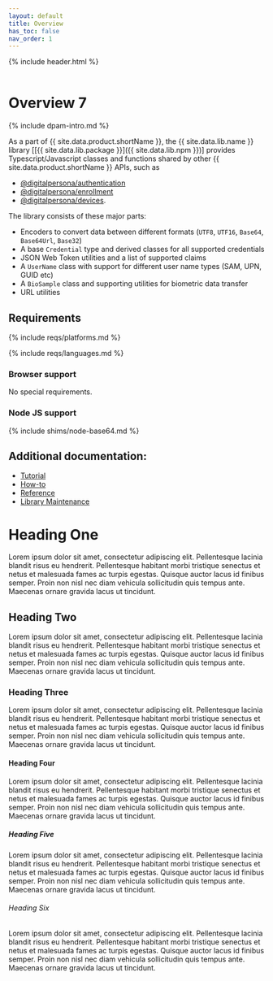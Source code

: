 ```yaml
---
layout: default
title: Overview
has_toc: false
nav_order: 1  
---
```

{% include header.html %}  
<BR>  

# Overview 7
{% include dpam-intro.md %}

As a part of {{ site.data.product.shortName }}, the {{ site.data.lib.name }} library
[[{{ site.data.lib.package }}]({{ site.data.lib.npm }})]
provides Typescript/Javascript classes and functions shared by other
{{ site.data.product.shortName }} APIs, such as

- [@digitalpersona/authentication](https://www.npmjs.com/package/@digitalpersona/authentication)  
- [@digitalpersona/enrollment](https://www.npmjs.com/package/@digitalpersona/enrollment)  
- [@digitalpersona/devices](https://www.npmjs.com/package/@digitalpersona/devices).

The library consists of these major parts:

* Encoders to convert data between different formats (`UTF8`, `UTF16`, `Base64`, `Base64Url`, `Base32`)
* A base `Credential` type and derived classes for all supported credentials
* JSON Web Token utilities and a list of supported claims
* A `UserName` class with support for different user name types (SAM, UPN, GUID etc)
* A `BioSample` class and supporting utilities for biometric data transfer
* URL utilities

## Requirements

{% include reqs/platforms.md %}

{% include reqs/languages.md %}

### Browser support

No special requirements.

### Node JS support

{% include shims/node-base64.md %}

## Additional documentation:

* [Tutorial](./tutorial.md)
* [How-to](./how-to.md)
* [Reference](./reference.md)
* [Library Maintenance](./maintain/index.md)


# Heading One
Lorem ipsum dolor sit amet, consectetur adipiscing elit. Pellentesque lacinia blandit risus eu hendrerit. Pellentesque habitant morbi tristique senectus et netus et malesuada fames ac turpis egestas. Quisque auctor lacus id finibus semper. Proin non nisl nec diam vehicula sollicitudin quis tempus ante. Maecenas ornare gravida lacus ut tincidunt.
## Heading Two
Lorem ipsum dolor sit amet, consectetur adipiscing elit. Pellentesque lacinia blandit risus eu hendrerit. Pellentesque habitant morbi tristique senectus et netus et malesuada fames ac turpis egestas. Quisque auctor lacus id finibus semper. Proin non nisl nec diam vehicula sollicitudin quis tempus ante. Maecenas ornare gravida lacus ut tincidunt.
### Heading Three
Lorem ipsum dolor sit amet, consectetur adipiscing elit. Pellentesque lacinia blandit risus eu hendrerit. Pellentesque habitant morbi tristique senectus et netus et malesuada fames ac turpis egestas. Quisque auctor lacus id finibus semper. Proin non nisl nec diam vehicula sollicitudin quis tempus ante. Maecenas ornare gravida lacus ut tincidunt.
#### Heading Four
Lorem ipsum dolor sit amet, consectetur adipiscing elit. Pellentesque lacinia blandit risus eu hendrerit. Pellentesque habitant morbi tristique senectus et netus et malesuada fames ac turpis egestas. Quisque auctor lacus id finibus semper. Proin non nisl nec diam vehicula sollicitudin quis tempus ante. Maecenas ornare gravida lacus ut tincidunt.
##### Heading Five
Lorem ipsum dolor sit amet, consectetur adipiscing elit. Pellentesque lacinia blandit risus eu hendrerit. Pellentesque habitant morbi tristique senectus et netus et malesuada fames ac turpis egestas. Quisque auctor lacus id finibus semper. Proin non nisl nec diam vehicula sollicitudin quis tempus ante. Maecenas ornare gravida lacus ut tincidunt.
###### Heading Six
Lorem ipsum dolor sit amet, consectetur adipiscing elit. Pellentesque lacinia blandit risus eu hendrerit. Pellentesque habitant morbi tristique senectus et netus et malesuada fames ac turpis egestas. Quisque auctor lacus id finibus semper. Proin non nisl nec diam vehicula sollicitudin quis tempus ante. Maecenas ornare gravida lacus ut tincidunt.
